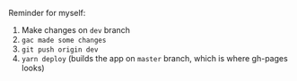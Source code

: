 Reminder for myself:

1. Make changes on `dev` branch
2. `gac made some changes`
3. `git push origin dev`
4. `yarn deploy` (builds the app on `master` branch, which is where gh-pages looks)
